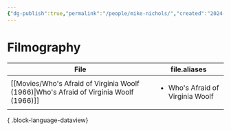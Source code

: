 ```yaml
---
{"dg-publish":true,"permalink":"/people/mike-nichols/","created":"2024-06-17","updated":"2024-06-17"}
---
```



# Filmography

| File                                                                                       | file.aliases                                     |
| ------------------------------------------------------------------------------------------ | ------------------------------------------------ |
| [[Movies/Who's Afraid of Virginia Woolf (1966)\|Who's Afraid of Virginia Woolf (1966)]] | <ul><li>Who's Afraid of Virginia Woolf</li></ul> |

{ .block-language-dataview}
